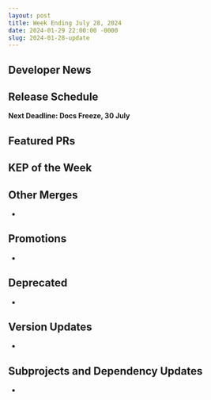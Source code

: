 ```yaml
---
layout: post
title: Week Ending July 28, 2024
date: 2024-01-29 22:00:00 -0000
slug: 2024-01-28-update
---
```


## Developer News


## Release Schedule

**Next Deadline: Docs Freeze, 30 July**


## Featured PRs


## KEP of the Week


## Other Merges

*

## Promotions

*

## Deprecated

*

## Version Updates

*

## Subprojects and Dependency Updates

*
